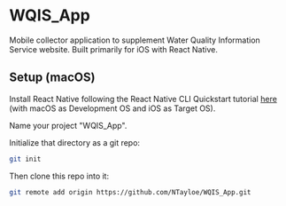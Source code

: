 # WQIS_App
Mobile collector application to supplement Water Quality Information Service website. Built primarily for iOS with React Native.

## Setup (macOS)
Install React Native following the React Native CLI Quickstart tutorial [here](https://reactnative.dev/docs/environment-setup) (with macOS as Development OS and iOS as Target OS). 

Name your project "WQIS_App". 

Initialize that directory as a git repo:
```bash
git init
```

Then clone this repo into it:
```bash
git remote add origin https://github.com/NTayloe/WQIS_App.git
```
